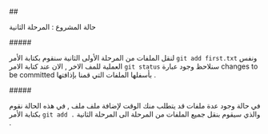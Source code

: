 ﻿\## 

حالة المشروع : المرحلة الثانية

\##### 

لنقل الملفات من المرحلة الأولى الثانية سنقوم بكتابة الأمر `git add first.txt` ونفس العملية للمف الاخر , الان عند كتابة الامر `git status` سنلاحظ وجود عبارة changes to be committed بأسفلها الملفات التي قمنا بإذافتها .

\##### 

في حالة وجود عدة ملفات قد يتطلب منك الوقت لإضافة ملف ملف , في هذه الحالة نقوم بكتابة الأمر `git add .` والذي سيقوم بنقل جميع الملفات من المرحلة الى المرحلة الثانية . 
